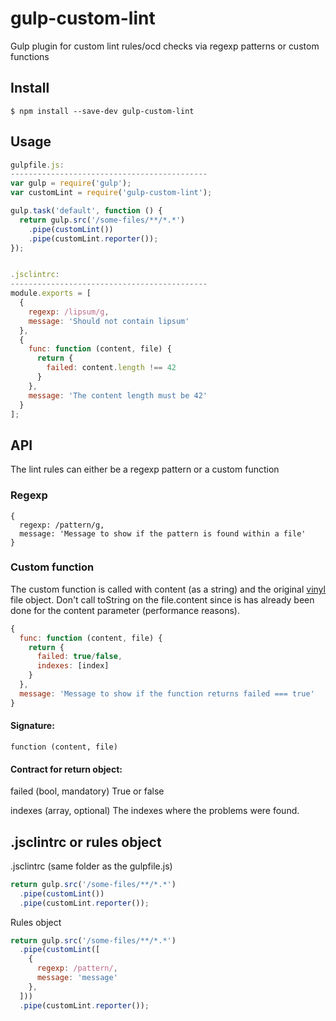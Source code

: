 # gulp-custom-lint

Gulp plugin for custom lint rules/ocd checks via regexp patterns or custom functions

## Install

```
$ npm install --save-dev gulp-custom-lint
```

## Usage
```js
gulpfile.js:
--------------------------------------------
var gulp = require('gulp');
var customLint = require('gulp-custom-lint');

gulp.task('default', function () {
  return gulp.src('/some-files/**/*.*')
    .pipe(customLint())
    .pipe(customLint.reporter());
});


.jsclintrc:
--------------------------------------------
module.exports = [
  {
    regexp: /lipsum/g,
    message: 'Should not contain lipsum'
  },
  {
    func: function (content, file) {
      return {
        failed: content.length !== 42
      }
    },
    message: 'The content length must be 42'
  }
];
```

## API
The lint rules can either be a regexp pattern or a custom function

### Regexp
```
{
  regexp: /pattern/g,
  message: 'Message to show if the pattern is found within a file'
}
```

### Custom function
The custom function is called with content (as a string) and the original [vinyl](https://www.npmjs.com/package/vinyl) file object. Don't call toString on the file.content since is has already been done for the content parameter (performance reasons).

```js
{
  func: function (content, file) {
    return {
      failed: true/false,
      indexes: [index]
    }
  },
  message: 'Message to show if the function returns failed === true'
}
```

#### Signature:
```function (content, file)```

#### Contract for return object:
failed (bool, mandatory)
True or false

indexes (array, optional)
The indexes where the problems were found.

## .jsclintrc or rules object
.jsclintrc (same folder as the gulpfile.js)
```js
return gulp.src('/some-files/**/*.*')
  .pipe(customLint())
  .pipe(customLint.reporter());
```

Rules object
```js
return gulp.src('/some-files/**/*.*')
  .pipe(customLint([
    {
      regexp: /pattern/,
      message: 'message'
    },
  ]))
  .pipe(customLint.reporter());
```
